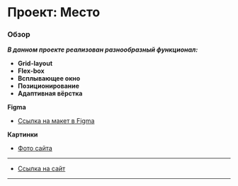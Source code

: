 # Проект: Место

### Обзор

***В данном проекте реализован разнообразный функционал:***
* **Grid-layout**
* **Flex-box**
* **Всплывающее окно**
* **Позиционирование**
* **Адаптивная вёрстка**


**Figma**

* [Ссылка на макет в Figma](https://www.figma.com/file/2cn9N9jSkmxD84oJik7xL7/JavaScript.-Sprint-4?node-id=0%3A1)

**Картинки**

* [Фото сайта](./images/127.0.0.1_5500_.png)
___
* [Ссылка на сайт](https://smokydogg.github.io/mesto-project/index.html)
____
